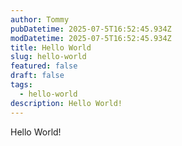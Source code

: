 ```yaml
---
author: Tommy
pubDatetime: 2025-07-5T16:52:45.934Z
modDatetime: 2025-07-5T16:52:45.934Z
title: Hello World
slug: hello-world
featured: false
draft: false
tags:
  - hello-world
description: Hello World!
---
```


Hello World!
